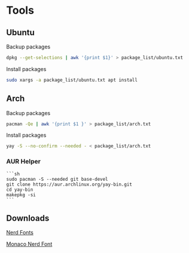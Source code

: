 # Tools

## Ubuntu
Backup packages

```sh
dpkg --get-selections | awk '{print $1}' > package_list/ubuntu.txt

```
Install packages
```sh
sudo xargs -a package_list/ubuntu.txt apt install
```


## Arch

Backup packages

```sh
pacman -Qe | awk '{print $1 }' > package_list/arch.txt
```
Install packages
```sh
yay -S --no-confirm --needed - < package_list/arch.txt
```

 ### AUR Helper
    ```sh
    sudo pacman -S --needed git base-devel
    git clone https://aur.archlinux.org/yay-bin.git
    cd yay-bin
    makepkg -si
    ```

## Downloads
[Nerd Fonts](https://github.com/ryanoasis/nerd-fonts/releases/)

[Monaco Nerd Font](https://github.com/Karmenzind/monaco-nerd-fonts)
